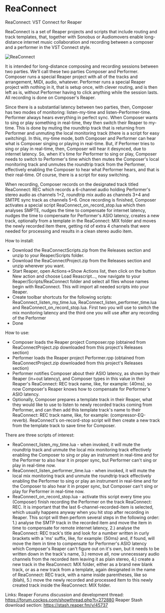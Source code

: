 # ReaConnect
ReaConnect: VST Connect for Reaper

ReaConnect is a set of Reaper projects and scripts that include routing and track templates, that, together with Sonobus or Audiomovers enable long-distance internet music collaboration and recording between a composer and a performer in the VST Connect style.

![ReaConnect](https://github.com/AtmanActive/ReaConnect/assets/7526717/b1e2aa75-f06c-4465-8e88-1981ace4f7b8)

It is intended for long-distance composing and recording sessions between two parties. We'll call these two parties Composer and Performer.
Composer runs a special Reaper project with all of the tracks and arrangement, MIDI, audio, whatever.
Performer runs a special Reaper project with nothing in it, that is setup once, with clever routing, and is then left as is, without Performer having to click anything while the session lasts.
All recording is done on Composer's Reaper.


Since there is a substantial latency between two parties, then, Composer has two modes of monitoring: listen-my-time and listen-Performer-time. Performer always hears everything in perfect sync. When Composer wants to sing or play something in real-time, they then switch their Reaper to my-time. This is done by muting the roundtrip track that is returning from Performer and unmuting the local monitoring track (there is a script for easy switching). In this, my-time mode, both Composer and Performer can hear what is Composer singing or playing in real-time. But, if Performer tries to sing or play in real-time, then, Composer will hear it desynced, due to internet latency. So, when it's time for Performer to sing or play, Composer needs to switch to Performer's time which then mutes the Composer's local monitoring track and unmutes the roundtrip track from the Performer, effectively enabling the Composer to hear what Performer hears, and that is their real-time. Of course, there is a script for easy switching.

When recording, Composer records on the designated track titled ReaConnect: REC which records a 6-channel audio holding Performer's stereo audio as channels 1+2, roundtrip mix audio as channels 3+4 and SMTPE sync track as channels 5+6. Once recording is finished, Composer activates a special script ReaConnect_on_record_stop.lua which then analyses SMPTE, nudges the time to compensate for internet latency, nudges the time to compensate for Performer's ASIO latency, creates a new track, optionally from a template in the ReaConnect: MIX folder and moves the newly recorded item there, getting rid of extra 4 channels that were needed for processing and results in a clean stereo audio item.


How to install:
- Download the ReaConnectScripts.zip from the Releases section and unzip to your Reaper/Scripts folder.
- Download the ReaConnectProject.zip from the Releases section and unzip wherever you want.
- Start Reaper, open Actions->Show Actions list, then click on the button New action and choose Load Reascript..., now navigate to your Reaper/Scripts/ReaConnect folder and select all files whose names begin with ReaConnect. This will import all needed scripts into your Reaper.
- Create toolbar shortcuts for the following scripts: ReaConnect_listen_my_time.lua, ReaConnect_listen_performer_time.lua and ReaConnect_on_record_stop.lua. First two you will use to switch the mix monitoring latency and the third one you will use after any recording of the Performer
- Done


How to use:

- Composer loads the Reaper project Composer.rpp (obtained from ReaConnectProject.zip downloaded from this project's Releases section)
- Performer loads the Reaper project Performer.rpp (obtained from ReaConnectProject.zip downloaded from this project's Releases section)
- Performer notifies Composer about their ASIO latency, as shown by their Reaper (in+out latency), and Composer types in this value in their Reaper's ReaConnect: REC track name, like, for example: {40ms}, so now Composer's Reaper knows how to compensate for Performer's ASIO latency.
- Optionally, Composer prepares a template track in their Reaper, what they would like to use to listen to newly recorded tracks coming from Performer, and can then add this template track's name to their ReaConnect: REC track name, like, for example: (compressor-EQ-reverb). ReaConnect's on-record-stop script will then create a new track from the template track to save time for Composer.

There are three scripts of interest:
- ReaConnect_listen_my_time.lua - when invoked, it will mute the roundtrip track and unmute the local mix monitoring track effectively enabling the Composer to sing or play an instrument in real-time and for the Performer to also hear it in proper sync, but Performer can't sing or play in real-time now.
- ReaConnect_listen_performer_time.lua - when invoked, it will mute the local mix monitoring track and unmute the roundtrip track effectively enabling the Performer to sing or play an instrument in real-time and for the Composer to also hear it in proper sync, but Composer can't sing or play for Performer in real-time now.
- ReaConnect_on_record_stop.lua - activate this script every time you (Composer) finish recording the Performer on the track ReaConnect: REC. It is important that the last 6-channel-recorded-item is selected, which usually happens anyway when you hit stop after recording in Reaper. This script will then perform several steps in the following order: 1.) analyse the SMTP track in the recorded item and move the item in time to compensate for remote internet latency, 2.) analyse the ReaConnect: REC track's title and look for a number written in curly brackets with a 'ms' suffix, like, for example: {50ms} and, if found, will move the item in time to compensate for Performer's ASIO latency which Composer's Reaper can't figure out on it's own, but it needs to be written down in the track's name, 3.) remove all, now unnecessary audio channels from the recorded item leaving it as plain stereo, 4.) create a new track in the ReaConnect: MIX folder, either as a brand new blank track, or as a new track from a template, again designated in the name of ReaConnect: REC track, with a name inside parentheses, like so (blah), 5.) move the newly recorded and processed item to this newly created track inside the ReaConnect: MIX folder.

Links:
Reaper Forums discussion and development thread: https://forum.cockos.com/showthread.php?t=272880
Reaper Stash download section: https://stash.reaper.fm/v/45737
